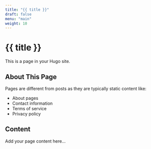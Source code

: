 ```yaml
---
title: "{{ title }}"
draft: false
menu: "main"
weight: 10
---
```


# {{ title }}

This is a page in your Hugo site.

## About This Page

Pages are different from posts as they are typically static content like:
- About pages
- Contact information
- Terms of service
- Privacy policy

## Content

Add your page content here...
